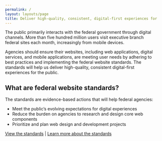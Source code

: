 ```yaml
---
permalink: /
layout: layouts/page
title: Deliver high-quality, consistent, digital-first experiences for the public
---
```


The public primarily interacts with the federal government through digital channels. More than five hundred million users visit executive branch federal sites each month, increasingly from mobile devices.

Agencies should ensure their websites, including web applications, digital services, and mobile applications, are meeting user needs by adhering to best practices and implementing the federal website standards. The standards will help us deliver high-quality, consistent digital-first experiences for the public.


## What are federal website standards?

The standards are evidence-based actions that will help federal agencies:

- Meet the public’s evolving expectations for digital experiences
- Reduce the burden on agencies to research and design core web components
- Prioritize and plan web design and development projects


[View the standards](standards) | [Learn more about the standards](about)
